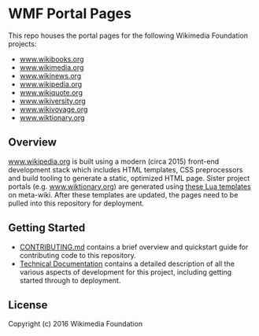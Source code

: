 # WMF Portal Pages

This repo houses the portal pages for the following Wikimedia Foundation projects:

- www.wikibooks.org
- www.wikimedia.org
- www.wikinews.org
- www.wikipedia.org
- www.wikiquote.org
- www.wikiversity.org
- www.wikivoyage.org
- www.wiktionary.org

## Overview

www.wikipedia.org is built using a modern (circa 2015) front-end development stack which includes HTML templates, CSS preprocessors and build tooling to generate a static, optimized HTML page. Sister project portals (e.g. www.wiktionary.org) are generated using [these Lua templates](https://meta.wikimedia.org/wiki/Project_portals) on meta-wiki. After these templates are updated, the pages need to be pulled into this repository for deployment.

## Getting Started

- [CONTRIBUTING.md](./CONTRIBUTING.md) contains a brief overview and quickstart guide for contributing code to this repository.
- [Technical Documentation](./docs/README.md) contains a detailed description of all the various aspects of development for this project, including getting started through to deployment.

## License
Copyright (c) 2016 Wikimedia Foundation